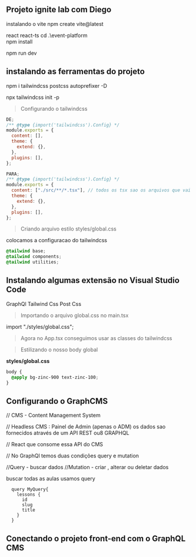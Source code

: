 ## Projeto ignite lab com Diego

instalando o vite
npm create vite@latest

react
react-ts
cd .\event-platform\
npm install

npm run dev

## instalando as ferramentas do projeto

npm i tailwindcss postcss autoprefixer -D

npx tailwindcss init -p

> Configurando o tailwindcss

```jsx
DE;
/** @type {import('tailwindcss').Config} */
module.exports = {
  content: [],
  theme: {
    extend: {},
  },
  plugins: [],
};

PARA;
/** @type {import('tailwindcss').Config} */
module.exports = {
  content: ["./src/**/*.tsx"], // todos os tsx sao os arquivos que vai ter a estilização
  theme: {
    extend: {},
  },
  plugins: [],
};
```

> Criando arquivo estilo
> styles/global.css

colocamos a configuracao do tailwindcss

```css
@tailwind base;
@tailwind components;
@tailwind utilities;
```

## Instalando algumas extensão no Visual Studio Code

GraphQl
Tailwind Css
Post Css

> Importando o arquivo global.css no main.tsx

import "./styles/global.css";

> Agora no App.tsx conseguimos usar as classes do tailwindcss

> Estilizando o nosso body global

**styles/global.css**

```css
body {
  @apply bg-zinc-900 text-zinc-100;
}
```

## Configurando o GraphCMS

// CMS - Content Management System

// Headless CMS : Painel de Admin (apenas o ADM) os dados sao fornecidos através de um API REST ou8 GRAPHQL

// React que consome essa API do CMS

// No GraphQl temos duas condições query e mutation

//Query - buscar dados
//Mutation - criar , alterar ou deletar dados

buscar todas as aulas usamos query

```tsx
  query MyQuery{
    lessons {
      id
      slug
      title
    }
  }
```

## Conectando o projeto front-end com o GraphQL CMS
